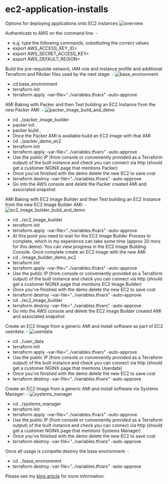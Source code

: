 # ec2-application-installs
Options for deploying applications onto EC2 instances
![overview](images/overview.jpg)

Authenticate to AWS on the command line: -
 - e.g. type the following commands, substituting the correct values
 - export AWS_ACCESS_KEY_ID=<Enter your access key>
 - export AWS_SECRET_ACCESS_KEY=<Enter your secret access key>
 - export AWS_DEFAULT_REGION=<Enter your region>


Build the pre-requisite network, IAM role and instance profile and additional Terraform and PAcker files used by the next stage: -
![base_environment](images/base_environment.jpg)
 - cd base_environment
 - terraform init
 - terraform apply -var-file="../variables.tfvars" -auto-approve

AMI Baking with Packer and then Test building an EC2 Instance from the new Packer AMI: -
![packer_image_build_and_demo](images/packer_image_build_and_demo.jpg)
  - cd ../packer_image_builder
  - packer init .
  - packer build .
  - Once the Packer AMI is available build an EC2 image with that AMI
  - cd ../packer_demo_ec2
  - terraform init
  - terraform apply -var-file="../variables.tfvars" -auto-approve
  - Use the public IP (from console or conveniently provided as a Terraform output) of the built instance and check you can connect via http (should get a customer NGINX page that mentions Packer)
  - Once you've finished with the demo delete the new EC2 to save cost
  - terraform destroy -var-file="../variables.tfvars" -auto-approve
  - Go into the AWS console and delete the Packer created AMI and associated snapshot

AMI Baking with EC2 Image Builder and then Test building an EC2 Instance from the new EC2 Image Builder AMI: -
![ec2_image_builder_build_and_demo](images/ec2_image_builder_build_and_demo.jpg)
  - cd ../ec2_image_builder
  - terraform init
  - terraform apply -var-file="../variables.tfvars" -auto-approve
  - At this point you need to wait for the EC2 Image Builder Process to complete, which in my experience can take some time (approx 20 mins for this demo).  You can view progress in the EC2 Image Building Console.  Once complete create an EC2 Image with the new AMI
  - cd ../image_builder_demo_ec2
  - terraform init
  - terraform apply -var-file="../variables.tfvars" -auto-approve
  - Use the public IP (from console or conveniently provided as a Terraform output) of the built instance and check you can connect via http (should get a customer NGINX page that mentions EC2 Image Builder)
  - Once you've finished with the demo delete the new EC2 to save cost
  - terraform destroy -var-file="../variables.tfvars" -auto-approve
  - cd ../ec2_image_builder
  - terraform destroy -var-file="../variables.tfvars" -auto-approve
  - Go into the AWS console and delete the EC2 Image Builder created AMI and associated snapshot

  Create an EC2 Image from a generic AMI and install software as part of EC2 userdata: -
  ![userdata](images/userdata.jpg)
  - cd ../user_data
  - terraform init
  - terraform apply -var-file="../variables.tfvars" -auto-approve
  - Use the public IP (from console or conveniently provided as a Terraform output) of the built instance and check you can connect via http (should get a customer NGINX page that mentions Userdata)
  - Once you've finished with the demo delete the new EC2 to save cost
  - terraform destroy -var-file="../variables.tfvars" -auto-approve

  Create an EC2 Image from a generic AMI and install software via Systems Manager: -
  ![systems_manager](images/systems_manager.jpg)
  - cd ../systems_manager
  - terraform init
  - terraform apply -var-file="../variables.tfvars" -auto-approve
  - Use the public IP (from console or conveniently provided as a Terraform output) of the built instance and check you can connect via http (should get a customer NGINX page that mentions Systems Manager)
  - Once you've finished with the demo delete the new EC2 to save cost
  - terraform destroy -var-file="../variables.tfvars" -auto-approve

  Once all usage is compelte destroy the base environment: -
   - cd ../base_environment
   - terraform destroy -var-file="../variables.tfvars" -auto-approve

  Please see my [blog article](https://markrosscloud.medium.com/) for more information.